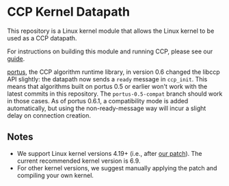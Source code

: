 # CCP Kernel Datapath

This repository is a Linux kernel module that allows the Linux kernel to be used as a CCP datapath.

For instructions on building this module and running CCP, 
please see our [guide](https://ccp-project.github.io/ccp-guide).

[portus](https://github.com/ccp-project/portus), the CCP algorithm runtime library, in version 0.6 changed the libccp API slightly: the datapath now sends a `ready` message in `ccp_init`. This means that algorithms built on portus 0.5 or earlier won't work with the latest commits in this repository. The `portus-0.5-compat` branch should work in those cases.
As of portus 0.6.1, a compatibility mode is added automatically, but using the non-ready-message way will incur a slight delay on connection creation.

## Notes

- We support Linux kernel versions 4.19+ (i.e., after [our patch](https://patchwork.ozlabs.org/patch/941532/)). The current recommended kernel version is 6.9.
- For other kernel versions, we suggest manually applying the patch and compiling your own kernel.
